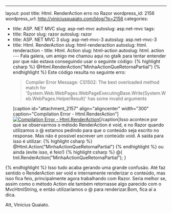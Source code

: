 --- 
layout: post
title: Html. RenderAction erro no Razor
wordpress_id: 2156
wordpress_url: http://viniciusquaiato.com/blog/?p=2156
categories: 
- title: ASP. NET MVC
  slug: asp-net-mvc
  autoslug: asp.net-mvc
tags: 
- title: Razor
  slug: razor
  autoslug: razor
- title: ASP. NET MVC 3
  slug: asp-net-mvc-3
  autoslug: asp.net-mvc-3
- title: Html. RenderAction   slug: html-renderaction
  autoslug: html. renderaction - title: Html. Action   slug: html-action
  autoslug: html. action ---
Fala galera, um amigo me chamou aqui no gtalk para tentar entender por que não estava conseguindo usar o seguinte código:
{% highlight csharp %}
@Html.RenderAction("MinhaActionQueRetornaPartial")
{% endhighlight %}
Este código resulta no seguinte erro:<blockquote>Compiler Error Message: CS1502: The best overloaded method match for 'System.Web.WebPages.WebPageExecutingBase.Write(System.Web.WebPages.HelperResult)' has some invalid arguments</blockquote>[caption id="attachment_2157" align="aligncenter" width="300" caption="Compilation Error - Html.RenderAction"][![Compilation Error - Html.RenderAction](http://viniciusquaiato.com/images_posts/Compilation-Error-Html.RenderAction-300x252.png "Compilation Error - Html.RenderAction")](http://viniciusquaiato.com/images_posts/Compilation-Error-Html.RenderAction.png)[/caption]Isso acontece por que se observarmos o método RenderAction é void, e no Razor quando utilizamos o @ estamos pedindo para que o conteúdo seja escrito no response. Mas não é possível escrever um conteúdo void. A saída para isso é utilizar:
{% highlight csharp %}
@Html.Action("MinhaActionQueRetornaPartial")
{% endhighlight %}
ou ainda (evite isso, é feio!)
{% highlight csharp %}
@{
tml.RenderAction("MinhaActionQueRetornaPartial");
    }

{% endhighlight %}
Isso tudo acaba gerando uma grande confusão. Até faz sentido o RenderAction ser void e internamente renderizar o conteúdo, mas isso fica feio, principalmente agora trabalhando com Razor. Seria melhor se, assim como o método Action ele também retornasse algo parecido com o MvcHtmlString, e então utilizaríamos o @ para renderizar.Bom, fica aí a dica.

Att,
Vinicius Quaiato.
